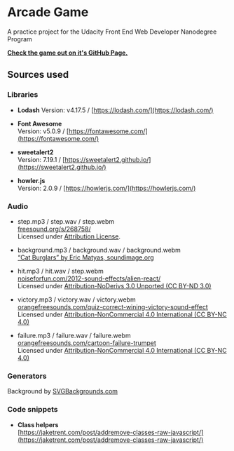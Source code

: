 # Arcade Game

A practice project for the Udacity Front End Web Developer Nanodegree Program

[**Check the game out on it's GitHub Page.**](https://sixl-daniel.github.io/fend-arcade-game/)

## Sources used

### Libraries

- **Lodash**
Version: v4.17.5 / [https://lodash.com/](https://lodash.com/)

- **Font Awesome**  
Version: v5.0.9 / [https://fontawesome.com/](https://fontawesome.com/)

- **sweetalert2**  
Version: 7.19.1 / [https://sweetalert2.github.io/](https://sweetalert2.github.io/)

- **howler.js**  
Version: 2.0.9 / [https://howlerjs.com/](https://howlerjs.com/)

### Audio

- step.mp3 / step.wav / step.webm  
[freesound.org/s/268758/](https://freesound.org/s/268758/)  
Licensed under [Attribution License](https://creativecommons.org/licenses/by/3.0/).

- background.mp3 / background.wav / background.webm  
[“Cat Burglars” by Eric Matyas, soundimage.org](http://soundimage.org/)

- hit.mp3 / hit.wav / step.webm  
[noiseforfun.com/2012-sound-effects/alien-react/](http://www.noiseforfun.com/2012-sound-effects/alien-react/)  
Licensed under [Attribution-NoDerivs 3.0 Unported (CC BY-ND 3.0)](https://creativecommons.org/licenses/by-nc/4.0/)

- victory.mp3 / victory.wav / victory.webm  
[orangefreesounds.com/quiz-correct-wining-victory-sound-effect](http://www.orangefreesounds.com/quiz-correct-wining-victory-sound-effect/)  
Licensed under [Attribution-NonCommercial 4.0 International (CC BY-NC 4.0)](https://creativecommons.org/licenses/by-nc/4.0/)

- failure.mp3 / failure.wav / failure.webm  
[orangefreesounds.com/cartoon-failure-trumpet](http://www.orangefreesounds.com/cartoon-failure-trumpet/)  
Licensed under [Attribution-NonCommercial 4.0 International (CC BY-NC 4.0)](https://creativecommons.org/licenses/by-nc/4.0/)

### Generators

Background by [SVGBackgrounds.com](https://www.svgbackgrounds.com/)

### Code snippets

- **Class helpers**  
[https://jaketrent.com/post/addremove-classes-raw-javascript/](https://jaketrent.com/post/addremove-classes-raw-javascript/)